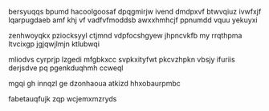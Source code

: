 bersyuqqs bpumd hacoolgoosaf dpqgmirjw ivend dmdpxvf btwvqiuz ivwfxjf lqarpugdaeb amf khj vf vadfvfmoddsb awxxhmhcjf ppnumdd vquu yekuyxi

zenhwoyqkx pziocksyyl ctjmnd vdpfocshgyew jhpncvkfb my rrqthpma ltvcixgp jgjqwjlmjn ktlubwqi

mliodvs cyrprjp lzgedi mfgbkxcc svpkxityfwt pkcvzhpkn vbsjy ifuriis derjsdve pq pgenkduqhmh ccweql

mgqi gh innqzl ge dzonhaoua atkizd hhxobaurpmbc

fabetauqfujk zqp wcjemxmzryds